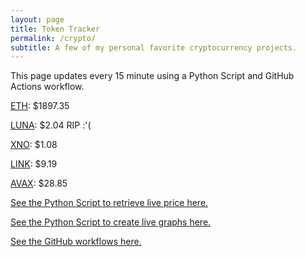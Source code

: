 ```yaml
---
layout: page
title: Token Tracker
permalink: /crypto/
subtitle: A few of my personal favorite cryptocurrency projects.
---
```


 This page updates every 15 minute using a Python Script and GitHub Actions workflow.


<!--BEGINCRYPTOINPUT-->
[ETH](https://smfxfc.github.io/crypto/eth.html): $1897.35

[LUNA](https://smfxfc.github.io/crypto/luna.html): $2.04 RIP :'(

[XNO](https://smfxfc.github.io/crypto/xno.html): $1.08

[LINK](https://smfxfc.github.io/crypto/link.html): $9.19

[AVAX](https://smfxfc.github.io/crypto/avax.html): $28.85

<!--ENDCRYPTOINPUT-->
 
 
[See the Python Script to retrieve live price here.](https://github.com/smfxfc/smfxfc.github.io/blob/master/src/get_cryptos.py)

[See the Python Script to create live graphs here.](https://github.com/smfxfc/smfxfc.github.io/blob/master/src/graph_crypto.py)

[See the GitHub workflows here.](https://github.com/smfxfc/smfxfc.github.io/blob/master/.github/workflows/)
